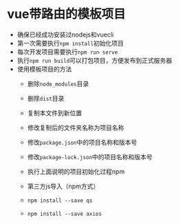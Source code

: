 # vue带路由的模板项目

- 确保已经成功安装过nodejs和vuecli
- 第一次需要执行`npm install`初始化项目
- 每次开发项目需要执行`npm run serve`
- 执行`npm run build`可以打包项目，方便发布到正式服务器
- 使用模板项目的方法
  - 删除`node_modules`目录
  - 删除`dist`目录
  - 复制本文件到新位置
  - 修改复制后的文件夹名称为项目名称
  - 修改`package.json`中的项目名称和版本号
  - 修改`package-lock.json`中的项目名称和版本号
  - 执行上面说明的项目初始化过程npm
  
  - 第三方js导入（npm方式）
  - `npm install --save qs`
  - `npm install --save axios`
